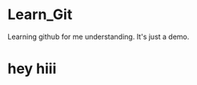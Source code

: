 # Learn_Git
Learning github for me understanding. It's just a demo.
<html>
  <head>
    
  </head>
  <body>
    <h1> hey hiii <h1 />
  </body>
</html>
